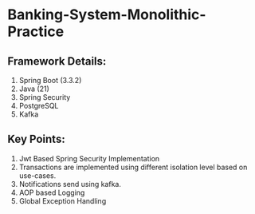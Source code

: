 # Banking-System-Monolithic-Practice

## Framework Details:
1. Spring Boot (3.3.2)
2. Java (21)
3. Spring Security
4. PostgreSQL
5. Kafka

## Key Points:
1. Jwt Based Spring Security Implementation
2. Transactions are implemented using different isolation level based on use-cases.
3. Notifications send using kafka.
4. AOP based Logging
5. Global Exception Handling